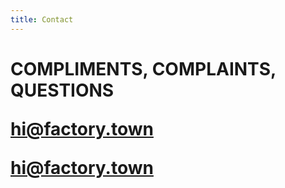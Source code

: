 ```yaml
---
title: Contact
---
```


<h1>
COMPLIMENTS, COMPLAINTS, QUESTIONS<P>
<a href="mailto:hi@factory.town">hi@factory.town</a>

<a href="mailto:hi@factory.town?" target="_top">hi@factory.town</a>
</h1>

